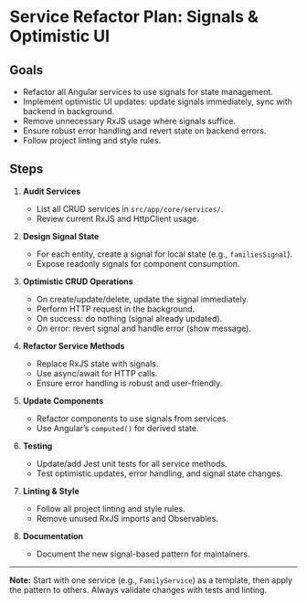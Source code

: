 # Service Refactor Plan: Signals & Optimistic UI

## Goals
- Refactor all Angular services to use signals for state management.
- Implement optimistic UI updates: update signals immediately, sync with backend in background.
- Remove unnecessary RxJS usage where signals suffice.
- Ensure robust error handling and revert state on backend errors.
- Follow project linting and style rules.

## Steps

1. **Audit Services**
   - List all CRUD services in `src/app/core/services/`.
   - Review current RxJS and HttpClient usage.

2. **Design Signal State**
   - For each entity, create a signal for local state (e.g., `familiesSignal`).
   - Expose readonly signals for component consumption.

3. **Optimistic CRUD Operations**
   - On create/update/delete, update the signal immediately.
   - Perform HTTP request in the background.
   - On success: do nothing (signal already updated).
   - On error: revert signal and handle error (show message).

4. **Refactor Service Methods**
   - Replace RxJS state with signals.
   - Use async/await for HTTP calls.
   - Ensure error handling is robust and user-friendly.

5. **Update Components**
   - Refactor components to use signals from services.
   - Use Angular’s `computed()` for derived state.

6. **Testing**
   - Update/add Jest unit tests for all service methods.
   - Test optimistic updates, error handling, and signal state changes.

7. **Linting & Style**
   - Follow all project linting and style rules.
   - Remove unused RxJS imports and Observables.

8. **Documentation**
   - Document the new signal-based pattern for maintainers.

---

**Note:**
Start with one service (e.g., `FamilyService`) as a template, then apply the pattern to others.
Always validate changes with tests and linting.

